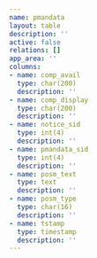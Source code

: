 ```yaml
---
name: pmandata
layout: table
description: ''
active: false
relations: []
app_area: ''
columns:
- name: comp_avail
  type: char(200)
  description: ''
- name: comp_display
  type: char(200)
  description: ''
- name: notice_sid
  type: int(4)
  description: ''
- name: pmandata_sid
  type: int(4)
  description: ''
- name: posm_text
  type: text
  description: ''
- name: posm_type
  type: char(16)
  description: ''
- name: tstamp
  type: timestamp
  description: ''
---
```


